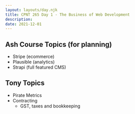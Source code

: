 ```yaml
---
layout: layouts/day.njk
title: CPNT 265 Day 1 - The Business of Web Development
description: 
date: 2021-12-01
---
```


## Ash Course Topics (for planning)
- Stripe (ecommerce)
- Plausible (analytics)
- Strapi (full featured CMS)

## Tony Topics
- Pirate Metrics
- Contracting
    - GST, taxes and bookkeeping

